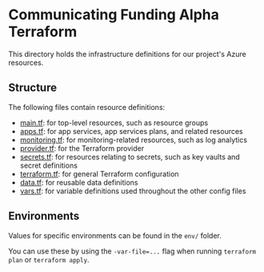 # Communicating Funding Alpha Terraform

This directory holds the infrastructure definitions for our project's Azure resources.

## Structure

The following files contain resource definitions:
- [main.tf](./main.tf): for top-level resources, such as resource groups
- [apps.tf](./apps.tf): for app services, app services plans, and related resources
- [monitoring.tf](./monitoring.tf): for monitoring-related resources, such as log analytics
- [provider.tf](./provider.tf): for the Terraform provider
- [secrets.tf](./secrets.tf): for resources relating to secrets, such as key vaults and secret definitions
- [terraform.tf](./terraform.tf): for general Terraform configuration
- [data.tf](./data.tf): for reusable data definitions
- [vars.tf](./vars.tf): for variable definitions used throughout the other config files

## Environments

Values for specific environments can be found in the `env/` folder.

You can use these by using the `-var-file=...` flag when running `terraform plan` or `terraform apply`.